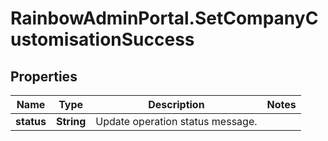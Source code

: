# RainbowAdminPortal.SetCompanyCustomisationSuccess

## Properties

Name | Type | Description | Notes
------------ | ------------- | ------------- | -------------
**status** | **String** | Update operation status message. | 


